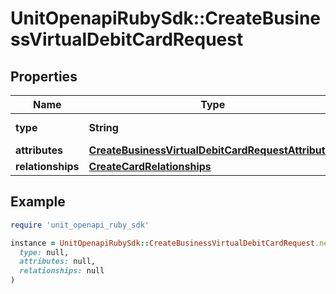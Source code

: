 # UnitOpenapiRubySdk::CreateBusinessVirtualDebitCardRequest

## Properties

| Name | Type | Description | Notes |
| ---- | ---- | ----------- | ----- |
| **type** | **String** |  | [default to &#39;businessVirtualDebitCard&#39;] |
| **attributes** | [**CreateBusinessVirtualDebitCardRequestAttributes**](CreateBusinessVirtualDebitCardRequestAttributes.md) |  |  |
| **relationships** | [**CreateCardRelationships**](CreateCardRelationships.md) |  |  |

## Example

```ruby
require 'unit_openapi_ruby_sdk'

instance = UnitOpenapiRubySdk::CreateBusinessVirtualDebitCardRequest.new(
  type: null,
  attributes: null,
  relationships: null
)
```

